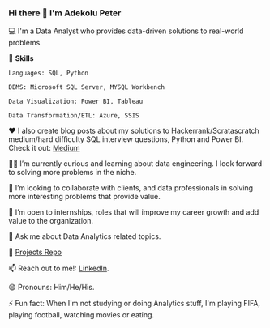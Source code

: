 ### Hi there 👋 I'm Adekolu Peter

💻 I'm a Data Analyst who provides data-driven solutions to real-world problems.

📌 **Skills**

    Languages: SQL, Python
    
    DBMS: Microsoft SQL Server, MYSQL Workbench
    
    Data Visualization: Power BI, Tableau
    
    Data Transformation/ETL: Azure, SSIS

❤️ I also create blog posts about my solutions to Hackerrank/Scratascratch medium/hard difficulty SQL interview questions, Python and Power BI. 
    Check it out: [Medium](https://medium.com/me/stories/public)

👨‍🏫 I’m currently curious and learning about data engineering. I look forward to solving more problems in the niche.

👯 I’m looking to collaborate with clients, and data professionals in solving more interesting problems that provide value.

👀 I’m open to internships, roles that will improve my career growth and add value to the organization.

💬 Ask me about Data Analytics related topics.

💼 [Projects Repo](https://github.com/Savepeter2?tab=repositories)  

📫 Reach out to me!: [LinkedIn](https://www.linkedin.com/in/peter-adekolu-593a001a1/).

😄 Pronouns: Him/He/His.

⚡ Fun fact: When I'm not studying or doing Analytics stuff, I'm playing FIFA, playing football, watching movies or eating.

